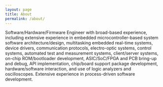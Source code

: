 ```yaml
---
layout: page
title: About
permalink: /about/
---
```


Software/Hardware/Firmware Engineer with broad-based experience, including extensive experience in embedded microcontroller-based system software architecture/design, multitasking embedded real-time systems, device drivers, communication protocols, electro-optic systems, control systems, automated test and measurement systems, client/server systems, on-chip ROM/bootloader development, ASIC/SoC/FPGA and PCB bring-up and debug, API implementation, chip/board support package development, hardware/software interaction, and use of logic analyzers and oscilloscopes. Extensive experience in process-driven software development.
